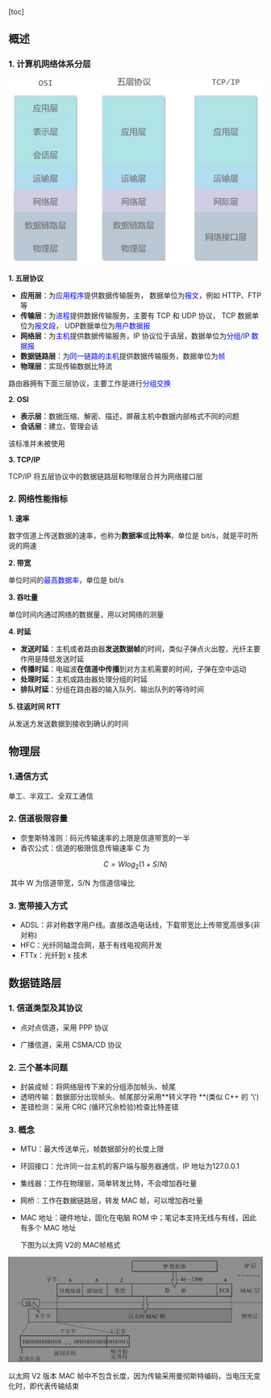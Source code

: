 [toc]

## 概述

### 1. 计算机网络体系分层

![avatar](网络分层体系.jpg)

**1. 五层协议**

- **应用层**：为<font color=blue>应用程序</font>提供数据传输服务， 数据单位为<font color=blue>报文</font>，例如 HTTP、FTP等
- **传输层**：为<font color=blue>进程</font>提供数据传输服务，主要有 TCP 和 UDP 协议， TCP 数据单位为<font color=blue>报文段</font>， UDP数据单位为<font color=blue>用户数据报</font>
- **网络层**：为<font color=blue>主机</font>提供数据传输服务，IP 协议位于该层，数据单位为<font color=blue>分组/IP 数据报</font>
- **数据链路层**：为<font color=blue>同一链路的主机</font>提供数据传输服务，数据单位为<font color=blue>帧</font>
- **物理层**：实现传输数据比特流

路由器拥有下面三层协议，主要工作是进行<font color=blue>分组交换</font>

**2. OSI**

- **表示层**：数据压缩、解密、描述，屏蔽主机中数据内部格式不同的问题
- **会话层**：建立、管理会话

该标准并未被使用

**3. TCP/IP**

TCP/IP 将五层协议中的数据链路层和物理层合并为网络接口层

### 2. 网络性能指标

**1. 速率**

数字信道上传送数据的速率，也称为**数据率**或**比特率**，单位是 bit/s，就是平时所说的网速

**2. 带宽**

单位时间的<font color=blue>最高数据率</font>，单位是 bit/s

**3. 吞吐量**

单位时间内通过网络的数据量，用以对网络的测量

**4. 时延**

- **发送时延**：主机或者路由器**发送数据帧**的时间，类似子弹点火出膛，光纤主要作用是降低发送时延
- **传播时延**：电磁波**在信道中传播**到对方主机需要的时间，子弹在空中运动
- **处理时延**：主机或路由器处理分组的时延
- **排队时延**：分组在路由器的输入队列、输出队列的等待时间

**5. 往返时间 RTT**

从发送方发送数据到接收到确认的时间



## 物理层

### 1.通信方式

单工、半双工、全双工通信

###  2. 信道极限容量

- 奈奎斯特准则：码元传输速率的上限是信道带宽的一半
- 香农公式：信道的极限信息传输速率 C 为

$$
C = W log_2(1 + S/N)
$$

​	其中 W 为信道带宽，S/N 为信道信噪比

### 3. 宽带接入方式

- ADSL：非对称数字用户线。直接改造电话线，下载带宽比上传带宽高很多(非对称)
- HFC：光纤同轴混合网，基于有线电视网开发
- FTTx：光纤到 x 技术



## 数据链路层

### 1. 信道类型及其协议

- 点对点信道，采用 PPP 协议

- 广播信道，采用 CSMA/CD 协议

### 2. 三个基本问题

- 封装成帧：将网络层传下来的分组添加帧头、帧尾
- 透明传输：数据部分出现帧头、帧尾部分采用**转义字符 **(类似 C++ 的 '\\')
- 差错检测：采用 CRC (循环冗余检验)检查比特差错

### 3. 概念

- MTU：最大传送单元，帧数据部分的长度上限

- 环回接口：允许同一台主机的客户端与服务器通信，IP 地址为127.0.0.1

- 集线器：工作在物理层，简单转发比特，不会增加吞吐量

- 网桥：工作在数据链路层，转发 MAC 帧，可以增加吞吐量

- MAC 地址：硬件地址，固化在电脑 ROM 中；笔记本支持无线与有线，因此有多个 MAC 地址

  下图为以太网 V2的 MAC帧格式

![avatar](MAC帧格式.jpg)

以太网 V2 版本 MAC 帧中不包含长度，因为传输采用曼彻斯特编码，当电压无变化时，即代表传输结束

